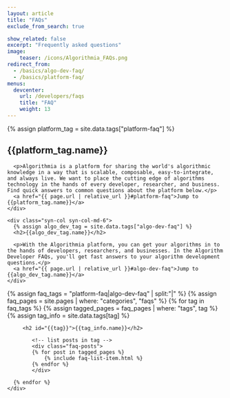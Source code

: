 ```yaml
---
layout: article
title: "FAQs"
exclude_from_search: true

show_related: false
excerpt: "Frequently asked questions"
image:
    teaser: /icons/Algorithmia_FAQs.png
redirect_from:
  - /basics/algo-dev-faq/
  - /basics/platform-faq/
menus:
  devcenter:
    url: /developers/faqs
    title: "FAQ"
    weight: 13
---
```


<div id="faqs-index">
  <div class="syn-row syn-mb-32">
    <div class="syn-col syn-col-md-6">
       <!-- Pulls from data/tags.yml to allow for data defined name attr -->
      {% assign platform_tag = site.data.tags["platform-faq"] %}
      <h2>{{platform_tag.name}}</h2>

      <p>Algorithmia is a platform for sharing the world's algorithmic knowledge in a way that is scalable, composable, easy-to-integrate, and always live. We want to place the cutting edge of algorithms technology in the hands of every developer, researcher, and business. Find quick answers to common questions about the platform below.</p>
      <a href="{{ page.url | relative_url }}#platform-faq">Jump to {{platform_tag.name}}</a>
    </div>

    <div class="syn-col syn-col-md-6">
      {% assign algo_dev_tag = site.data.tags["algo-dev-faq"] %}
      <h2>{{algo_dev_tag.name}}</h2>

      <p>With the Algorithmia platform, you can get your algorithms in to the hands of developers, researchers, and businesses. In the Algorithm Developer FAQs, you'll get fast answers to your algorithm development questions.</p>
      <a href="{{ page.url | relative_url }}#algo-dev-faq">Jump to {{algo_dev_tag.name}}</a>
    </div>
  </div>

  <div class="syn-row">
    <div class="syn-col syn-col-md-12">
      {% assign faq_tags = "platform-faq|algo-dev-faq" | split:"|" %}
      {% assign faq_pages = site.pages | where: "categories", "faqs" %}
      {% for tag in faq_tags %}
        {% assign tagged_pages = faq_pages | where: "tags", tag %}
        {% assign tag_info = site.data.tags[tag] %}

      	 <h2 id="{{tag}}">{{tag_info.name}}</h2>

        	<!-- list posts in tag -->
        	<div class="faq-posts">
        	{% for post in tagged_pages %}
        		{% include faq-list-item.html %}
        	{% endfor %}
        	</div>

      {% endfor %}
    </div>
  </div>
</div>
